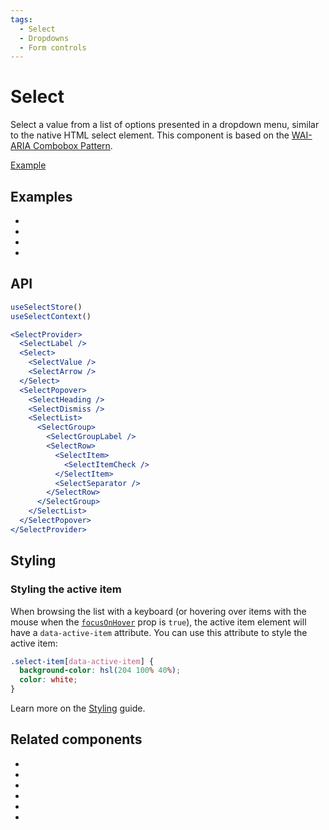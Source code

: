 ```yaml
---
tags:
  - Select
  - Dropdowns
  - Form controls
---
```


# Select

<div data-description>

Select a value from a list of options presented in a dropdown menu, similar to the native HTML select element. This component is based on the [WAI-ARIA Combobox Pattern](https://www.w3.org/WAI/ARIA/apg/patterns/combobox/).

</div>

<div data-tags></div>

<a href="../examples/select/index.tsx" data-playground>Example</a>

## Examples

<div data-cards="examples">

- [](/examples/select-animated)
- [](/examples/select-combobox)
- [](/examples/select-combobox-tab)
- [](/examples/select-next-router)

</div>

## API

```jsx
useSelectStore()
useSelectContext()

<SelectProvider>
  <SelectLabel />
  <Select>
    <SelectValue />
    <SelectArrow />
  </Select>
  <SelectPopover>
    <SelectHeading />
    <SelectDismiss />
    <SelectList>
      <SelectGroup>
        <SelectGroupLabel />
        <SelectRow>
          <SelectItem>
            <SelectItemCheck />
          </SelectItem>
          <SelectSeparator />
        </SelectRow>
      </SelectGroup>
    </SelectList>
  </SelectPopover>
</SelectProvider>
```

## Styling

### Styling the active item

When browsing the list with a keyboard (or hovering over items with the mouse when the [`focusOnHover`](/reference/select-item#focusonhover) prop is `true`), the active item element will have a `data-active-item` attribute. You can use this attribute to style the active item:

```css
.select-item[data-active-item] {
  background-color: hsl(204 100% 40%);
  color: white;
}
```

Learn more on the [Styling](/guide/styling) guide.

## Related components

<div data-cards="components">

- [](/components/button)
- [](/components/combobox)
- [](/components/form)
- [](/components/menu)
- [](/components/popover)
- [](/components/composite)

</div>
